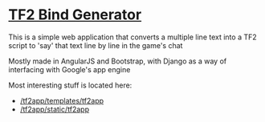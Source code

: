 # [TF2 Bind Generator](https://tf2bindgenerator.appspot.com/)
This is a simple web application that converts a multiple line text into a TF2 script to 'say' that text line by line in the game's chat

Mostly made in AngularJS and Bootstrap, with Django as a way of interfacing with Google's app engine

Most interesting stuff is located here:
 * [/tf2app/templates/tf2app](/tf2app/templates/tf2app)
 * [/tf2app/static/tf2app](/tf2app/static/tf2app)
